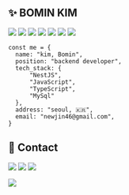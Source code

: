 ## ✨ BOMIN KIM 
<a><img src="https://img.shields.io/badge/React.js-00CEF1?style=flat-square&logo=React&logoColor=white"/></a>
<a><img src="https://img.shields.io/badge/Javascript-ffb13b?style=flat-square&logo=javascript&logoColor=white"/></a>
<a><img src="https://img.shields.io/badge/Typescript-3178C6?style=flat-square&logo=typescript&logoColor=white"/></a>
<a><img src="https://img.shields.io/badge/next.js-4479A1?style=flat-square&logo=node.js&logoColor=white"/></a>
<a><img src="https://img.shields.io/badge/html-E34F26?style=flat-square&logo=html5&logoColor=white"/></a>
<a><img src="https://img.shields.io/badge/css-1572B6?style=flat-square&logo=css3&logoColor=white"/></a> 
<a><img src="https://img.shields.io/badge/aws-333664?style=flat-square&logo=amazon-aws&logoColor=white"/></a>

```JS
const me = {
  name: "kim, Bomin",
  position: "backend developer",
  tech_stack: {
      "NestJS",
      "JavaScript",
      "TypeScript",
      "MySql"
  },
  address: "seoul, 🇰🇷",
  email: "newjin46@gmail.com",
}
```

## 🐰 Contact 
<a href="https://velog.io/@newjin46"><img src="https://img.shields.io/badge/Tech%20Blog-11B48A?style=flat-square&logo=Vimeo&logoColor=white&link=[https://velog.io/@newjin46](https://velog.io/@newjin46)"/></a>
<a href="mailto:newjin46@gmail.com"><img src="https://img.shields.io/badge/Gmail-d14836?style=flat-square&logo=Gmail&logoColor=white&link=newjin46@gmail.com"/></a>
<a href="https://www.instagram.com/dev_bomin"><img src="https://img.shields.io/badge/Instagram-E4405F?style=flat-square&logo=instagram&logoColor=white"/></a>

  <a href="https://hits.seeyoufarm.com"><img src="https://hits.seeyoufarm.com/api/count/incr/badge.svg?url=https%3A%2F%2Fgithub.com%2Fbm4656&count_bg=%23ED6DA3&title_bg=%2386757E&icon=github.svg&icon_color=%23E1DEDE&title=hits&edge_flat=false"/></a>

